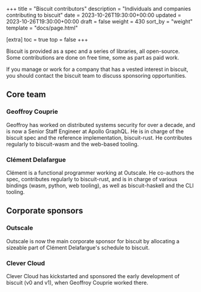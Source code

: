 +++
title = "Biscuit contributors"
description = "Individuals and companies contributing to biscuit"
date = 2023-10-26T19:30:00+00:00
updated = 2023-10-26T19:30:00+00:00
draft = false
weight = 430
sort_by = "weight"
template = "docs/page.html"

[extra]
toc = true
top = false
+++

Biscuit is provided as a spec and a series of libraries, all open-source. Some contributions are done on free time, some as part as paid work.

If you manage or work for a company that has a vested interest in biscuit, you should contact the biscuit team to discuss sponsoring opportunities.

## Core team

### Geoffroy Couprie

Geoffroy has worked on distributed systems security for over a decade, and is now a Senior Staff Engineer at Apollo GraphQL. He is in charge of the biscuit spec and the reference implementation, biscuit-rust. He contributes regularly to biscuit-wasm and the web-based tooling.

### Clément Delafargue

Clément is a functional programmer working at Outscale. He co-authors the spec, contributes regularly to biscuit-rust, and is in charge of various bindings (wasm, python, web tooling), as well as biscuit-haskell and the CLI tooling.

## Corporate sponsors

### Outscale

Outscale is now the main corporate sponsor for biscuit by allocating a sizeable part of Clément Delafargue's schedule to biscuit.

### Clever Cloud

Clever Cloud has kickstarted and sponsored the early development of biscuit (v0 and v1), when Geoffroy Couprie worked there.
